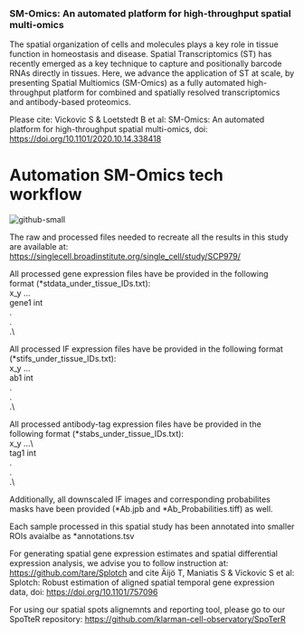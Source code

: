 ### SM-Omics: An automated platform for high-throughput spatial multi-omics

The spatial organization of cells and molecules plays a key role in tissue function in homeostasis and disease. Spatial Transcriptomics (ST) has recently emerged as a key technique to capture and positionally barcode RNAs directly in tissues. Here, we advance the application of ST at scale, by presenting Spatial Multiomics (SM-Omics) as a fully automated high-throughput platform for combined and spatially resolved transcriptomics and antibody-based proteomics. 

Please cite: Vickovic S & Loetstedt B et al: SM-Omics: An automated platform for high-throughput spatial multi-omics, doi: https://doi.org/10.1101/2020.10.14.338418

# Automation SM-Omics tech workflow
![github-small](https://github.com/klarman-cell-observatory/sm-omics/blob/master/automation.png)

The raw and processed files needed to recreate all the results in this study are available at: https://singlecell.broadinstitute.org/single_cell/study/SCP979/

All processed gene expression files have be provided in the following format (*stdata_under_tissue_IDs.txt):\
         x_y ...\
gene1   int\
.\
.\
.\

All processed IF expression files have be provided in the following format (*stifs_under_tissue_IDs.txt):\
         x_y ...\
ab1     int\
.\
.\
.\

All processed antibody-tag expression files have be provided in the following format (*stabs_under_tissue_IDs.txt):\
         x_y ...\       
tag1    int\
.\
.\
.\

Additionally, all downscaled IF images and corresponding probabilites masks have been provided (*Ab.jpb and *Ab_Probabilities.tiff) as well. 

Each sample processed in this spatial study has been annotated into smaller ROIs avaialbe as *annotations.tsv

For generating spatial gene expression estimates and spatial differential expression analysis, we advise you to follow instruction at: https://github.com/tare/Splotch and cite Äijö T, Maniatis S & Vickovic S et al: Splotch: Robust estimation of aligned spatial temporal gene expression data, doi: https://doi.org/10.1101/757096

For using our spatial spots alignemnts and reporting tool, please go to our SpoTteR repository: https://github.com/klarman-cell-observatory/SpoTerR





